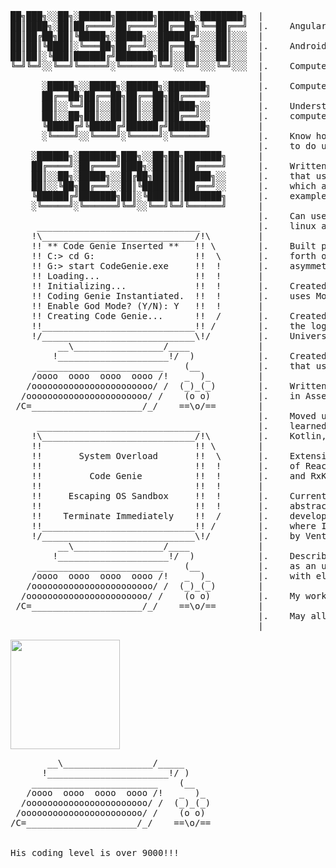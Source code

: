 <pre>
██╗███╗░░██╗░██████╗███████╗██████╗░████████╗  |
██║████╗░██║██╔════╝██╔════╝██╔══██╗╚══██╔══╝  |.    Angular Developer
██║██╔██╗██║╚█████╗░█████╗░░██████╔╝░░░██║░░░  |
██║██║╚████║░╚═══██╗██╔══╝░░██╔══██╗░░░██║░░░  |.    Android Developer
██║██║░╚███║██████╔╝███████╗██║░░██║░░░██║░░░  |
╚═╝╚═╝░░╚══╝╚═════╝░╚══════╝╚═╝░░╚═╝░░░╚═╝░░░  |.    Computer Engineering Degree
                                               |
      ░█████╗░░█████╗░██████╗░███████╗         |.    Computer Technologist Diploma
      ██╔══██╗██╔══██╗██╔══██╗██╔════╝         |
      ██║░░╚═╝██║░░██║██║░░██║█████╗░░         |.    Understand many of the layers in which
      ██║░░██╗██║░░██║██║░░██║██╔══╝░░         |.    computers are built upon.
      ╚█████╔╝╚█████╔╝██████╔╝███████╗         |
      ░╚════╝░░╚════╝░╚═════╝░╚══════╝         |.    Know how to manipulate electricity
                                               |.    to do useful things.
    ░██████╗░███████╗███╗░░██╗██╗███████╗      |
    ██╔════╝░██╔════╝████╗░██║██║██╔════╝      |.    Written my own shell program in C
    ██║░░██╗░█████╗░░██╔██╗██║██║█████╗░░      |.    that uses the pipefd interface
    ██║░░╚██╗██╔══╝░░██║╚████║██║██╔══╝░░      |.    which allows you to pipe programs together.
    ╚██████╔╝███████╗██║░╚███║██║███████╗      |.    example: ls | tr e f
    ░╚═════╝░╚══════╝╚═╝░░╚══╝╚═╝╚══════╝      |
                                               |.    Can use pthreads to do multi-threading in
     _______________________________           |.    linux and windows (C Language).
    !\_____________________________/!\         |
    !! ** Code Genie Inserted **   !! \        |.    Built python programs that talk back and
    !! C:> cd G:                   !!  \       |.    forth over sockets using symmetric and
    !! G:> start CodeGenie.exe     !!  !       |.    asymmetric encryption.
    !! Loading...                  !!  !       |
    !! Initializing...             !!  !       |.    Created real time security system in HDL that
    !! Coding Genie Instantiated.  !!  !       |.    uses Morse code to unlock your door.
    !! Enable God Mode? (Y/N): Y   !!  !       |
    !! Creating Code Genie...      !!  /       |.    Created Traffic light system in HDL to mimic
    !!_____________________________!! /        |.    the logic of a busy street light by the
    !/_____________________________\!/         |.    University of Saskatchewan.
         __\_________________/____             |
        !_____________________!/  )            |.    Created 8-bit microprocessor in HDL
     ________________________    (__           |.    that uses a custom instruction set.
    /oooo  oooo  oooo  oooo /!   _  )_         |
   /ooooooooooooooooooooooo/ /  (_)_(_)        |.    Written software at the lowest level
  /ooooooooooooooooooooooo/ /    (o o)         |.    in Assembly and C.
 /C=_____________________/_/    ==\o/==        |
                                               |.    Moved up the chain of abstraction and
     _______________________________           |.    learned powerful languages like Python,
    !\_____________________________/!\         |.    Kotlin, and Typescript.
    !!                             !! \        |
    !!       System Overload       !!  \       |.    Extensive knowledge and understanding
    !!                             !!  !       |.    of ReactiveX programming, such as RxJS
    !!         Code Genie          !!  !       |.    and RxKotlin.
    !!                             !!  !       |
    !!     Escaping OS Sandbox     !!  !       |.    Currently work at the top of the
    !!                             !!  !       |.    abstraction stack as a software
    !!    Terminate Immediately    !!  /       |.    developer for Grassland Ventures,
    !!_____________________________!! /        |.    where I help build startups powered
    !/_____________________________\!/         |.    by Venture Capital and Angel Investors.
         __\_________________/____             |
        !_____________________!/  )            |.    Described as a wise owl. Or even better,
     ________________________    (__           |.    as an unruffled empath who solves problems
    /oooo  oooo  oooo  oooo /!   _  )_         |.    with elevated thinking.
   /ooooooooooooooooooooooo/ /  (_)_(_)        |
  /ooooooooooooooooooooooo/ /    (o o)         |.    My work will shake the world in a gentle way.
 /C=_____________________/_/    ==\o/==        |
                                               |.    May all beings be happy!
                                               |
</pre>
 <img height="175px" src="https://c.tenor.com/JfXTd7nG-3UAAAAC/god-mode-sayians.gif">
<pre>
       __\_________________/_____              
      !_______________________!/ )             
    ________________________    (__            
   /oooo  oooo  oooo  oooo /!   _  )_          
  /ooooooooooooooooooooooo/ /  (_)_(_)         
 /ooooooooooooooooooooooo/ /    (o o)          
/C=_____________________/_/    ==\o/==         
<br>
His coding level is over 9000!!!
</pre>

